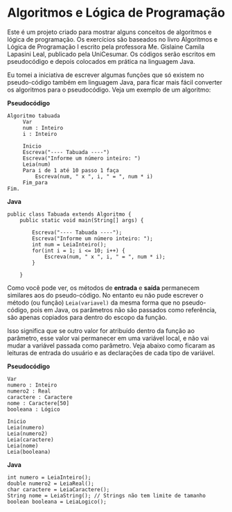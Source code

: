 Algoritmos e Lógica de Programação
===================

Este é um projeto criado para mostrar alguns conceitos de algoritmos e lógica de programação. Os exercícios são baseados no livro Algoritmos e Lógica de Programação I escrito pela professora Me. Gislaine Camila Lapasini Leal, publicado pela UniCesumar.
Os códigos serão escritos em pseudocódigo e depois colocados em prática na linguagem Java.

Eu tomei a iniciativa de escrever algumas funções que só existem no pseudo-código também em linguagem Java, para ficar mais fácil converter os algoritmos para o pseudocódigo. Veja um exemplo de um algoritmo:

**<i class="icon-doc-text"></i> Pseudocódigo**

    Algoritmo tabuada
		 Var
		 num : Inteiro
		 i : Inteiro
		 
		 Inicio
		 Escreva("---- Tabuada ----")
		 Escreva("Informe um número inteiro: ")
		 Leia(num)
		 Para i de 1 até 10 passo 1 faça
			 Escreva(num, " x ", i, " = ", num * i)
		 Fim_para
	Fim.

**<i class="icon-code"></i> Java**

    public class Tabuada extends Algoritmo {
		public static void main(String[] args) {
		
			Escreva("---- Tabuada ----");
			Escreva("Informe um número inteiro: ");
			int num = LeiaInteiro();
			for(int i = 1; i <= 10; i++) {
				Escreva(num, " x ", i, " = ", num * i);
			}
			
		}

Como você pode ver, os métodos de **entrada** e **saída** permanecem similares aos do pseudo-código. No entanto eu não pude escrever o método (ou função) `Leia(variavel)` da mesma forma que no pseudo-código, pois em Java, os parâmetros não são passados como referência, são apenas copiados para dentro do escopo da função.

Isso significa que se outro valor for atribuído dentro da função ao parâmetro, esse valor vai permanecer em uma variável local, e não vai mudar a variável passada como parâmetro. Veja abaixo como ficaram as leituras de entrada do usuário e as declarações de cada tipo de variável.

**<i class="icon-doc-text"></i> Pseudocódigo**

    Var
    numero : Inteiro
    numero2 : Real
    caractere : Caractere
    nome : Caractere[50]
    booleana : Lógico
    
    Inicio
    Leia(numero)
    Leia(numero2)
    Leia(caractere)
    Leia(nome)
    Leia(booleana)
**<i class="icon-code"></i> Java**

    int numero = LeiaInteiro();
    double numero2 = LeiaReal();
    char caractere = LeiaCaractere();
    String nome = LeiaString(); // Strings não tem limite de tamanho
    boolean booleana = LeiaLogico();

